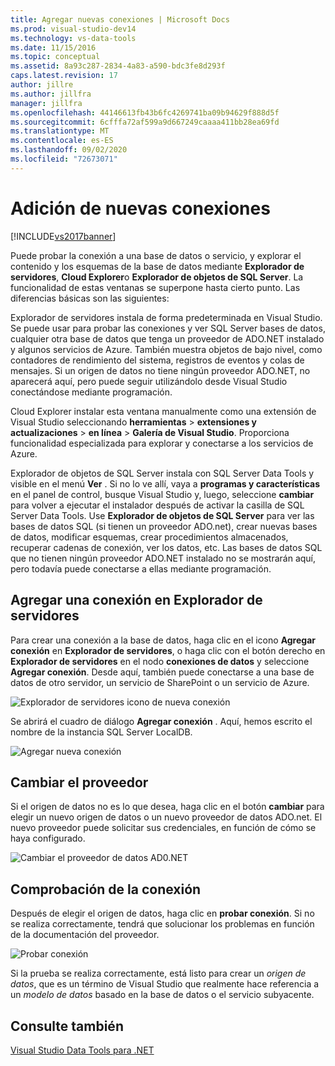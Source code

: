 ```yaml
---
title: Agregar nuevas conexiones | Microsoft Docs
ms.prod: visual-studio-dev14
ms.technology: vs-data-tools
ms.date: 11/15/2016
ms.topic: conceptual
ms.assetid: 8a93c287-2834-4a83-a590-bdc3fe8d293f
caps.latest.revision: 17
author: jillre
ms.author: jillfra
manager: jillfra
ms.openlocfilehash: 44146613fb43b6fc4269741ba09b94629f888d5f
ms.sourcegitcommit: 6cfffa72af599a9d667249caaaa411bb28ea69fd
ms.translationtype: MT
ms.contentlocale: es-ES
ms.lasthandoff: 09/02/2020
ms.locfileid: "72673071"
---
```

# <a name="add-new-connections"></a>Adición de nuevas conexiones
[!INCLUDE[vs2017banner](../includes/vs2017banner.md)]

Puede probar la conexión a una base de datos o servicio, y explorar el contenido y los esquemas de la base de datos mediante **Explorador de servidores**, **Cloud Explorer**o **Explorador de objetos de SQL Server**. La funcionalidad de estas ventanas se superpone hasta cierto punto. Las diferencias básicas son las siguientes:

 Explorador de servidores instala de forma predeterminada en Visual Studio. Se puede usar para probar las conexiones y ver SQL Server bases de datos, cualquier otra base de datos que tenga un proveedor de ADO.NET instalado y algunos servicios de Azure. También muestra objetos de bajo nivel, como contadores de rendimiento del sistema, registros de eventos y colas de mensajes. Si un origen de datos no tiene ningún proveedor ADO.NET, no aparecerá aquí, pero puede seguir utilizándolo desde Visual Studio conectándose mediante programación.

 Cloud Explorer instalar esta ventana manualmente como una extensión de Visual Studio seleccionando **herramientas**  >  **extensiones y actualizaciones**  >  **en línea**  >  **Galería de Visual Studio**. Proporciona funcionalidad especializada para explorar y conectarse a los servicios de Azure.

 Explorador de objetos de SQL Server instala con SQL Server Data Tools y visible en el menú **Ver** . Si no lo ve allí, vaya a **programas y características** en el panel de control, busque Visual Studio y, luego, seleccione **cambiar** para volver a ejecutar el instalador después de activar la casilla de SQL Server Data Tools. Use **Explorador de objetos de SQL Server** para ver las bases de datos SQL (si tienen un proveedor ADO.net), crear nuevas bases de datos, modificar esquemas, crear procedimientos almacenados, recuperar cadenas de conexión, ver los datos, etc. Las bases de datos SQL que no tienen ningún proveedor ADO.NET instalado no se mostrarán aquí, pero todavía puede conectarse a ellas mediante programación.

## <a name="add-a-connection-in-server-explorer"></a>Agregar una conexión en Explorador de servidores
 Para crear una conexión a la base de datos, haga clic en el icono **Agregar conexión** en **Explorador de servidores**, o haga clic con el botón derecho en **Explorador de servidores** en el nodo **conexiones de datos** y seleccione **Agregar conexión**. Desde aquí, también puede conectarse a una base de datos de otro servidor, un servicio de SharePoint o un servicio de Azure.

 ![Explorador de servidores icono de nueva conexión](../data-tools/media/raddata-server-explorer-new-connection-icon.png "raddata Explorador de servidores icono nueva conexión")

 Se abrirá el cuadro de diálogo **Agregar conexión** . Aquí, hemos escrito el nombre de la instancia SQL Server LocalDB.

 ![Agregar nueva conexión](../data-tools/media/raddata-add-new-connection-dialog.png "raddata cuadro de diálogo Agregar nueva conexión")

## <a name="change-the-provider"></a>Cambiar el proveedor
 Si el origen de datos no es lo que desea, haga clic en el botón **cambiar** para elegir un nuevo origen de datos o un nuevo proveedor de datos ADO.net. El nuevo proveedor puede solicitar sus credenciales, en función de cómo se haya configurado.

 ![Cambiar el proveedor de datos AD0.NET](../data-tools/media/raddata-change-ad0-net-data-provider.png "raddata cambiar el proveedor de datos AD0.NET")

## <a name="test-the-connection"></a>Comprobación de la conexión
 Después de elegir el origen de datos, haga clic en **probar conexión**. Si no se realiza correctamente, tendrá que solucionar los problemas en función de la documentación del proveedor.

 ![Probar conexión](../data-tools/media/raddata-test-connection.png "Conexión de prueba de raddata")

 Si la prueba se realiza correctamente, está listo para crear un *origen de datos*, que es un término de Visual Studio que realmente hace referencia a un *modelo de datos* basado en la base de datos o el servicio subyacente.

## <a name="see-also"></a>Consulte también
 [Visual Studio Data Tools para .NET](../data-tools/visual-studio-data-tools-for-dotnet.md)
